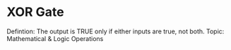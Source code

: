 # XOR Gate

Defintion: The output is TRUE only if either inputs are true, not both.
Topic: Mathematical & Logic Operations